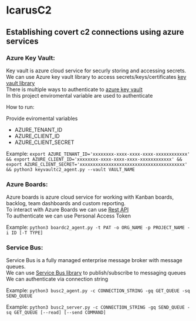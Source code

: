 # IcarusC2
## Establishing covert c2 connections using azure services

### Azure Key Vault:

Key vault is azure cloud service for securly storing and accessing secrets. <br>
We can use Azure key vault library to access secrets/keys/certificates [key vault library](https://learn.microsoft.com/en-us/python/api/overview/azure/key-vault?view=azure-python) <br>
There is multiple ways to authenticate to [azure key vault](https://learn.microsoft.com/en-us/python/api/overview/azure/identity-readme?view=azure-python) <br>
In this project enviromental variable are used to authenticate

How to run:

Provide eviromental variables
- AZURE_TENANT_ID
- AZURE_CLIENT_ID
- AZURE_CLIENT_SECRET

Example: `export AZURE_TENANT_ID='xxxxxxxx-xxxx-xxxx-xxxx-xxxxxxxxxxxx' && export AZURE_CLIENT_ID='xxxxxxxx-xxxx-xxxx-xxxx-xxxxxxxxxxxx' && export AZURE_CLIENT_SECRET='xxxxxxxxxxxxxxxxxxxxxxxxxxxxxxxxxxxxxxxx' && python3 keyvaultc2_agent.py --vault VAULT_NAME`

### Azure Boards:

Azure boards is azure cloud service for working with Kanban boards, backlog, team dashboards and custom reporting. <br>
To interact with Azure Boards we can use [Rest API](https://learn.microsoft.com/en-us/rest/api/azure/devops/work/?view=azure-devops-rest-7.1)
<br>
To authenticate we can use Personal Access Token

Example: `python3 boardc2_agent.py -t PAT -o ORG_NAME -p PROJECT_NAME -i ID [-T TYPE]`

### Service Bus:

Service Bus is a fully managed enterprise message broker with message queues. <br>
We can use [Service Bus library](https://learn.microsoft.com/en-us/python/api/overview/azure/service-bus?view=azure-python&preserve-view=true) to publish/subscribe to messaging queues <br>
We can authenticate via connection string

Example: `python3 busc2_agent.py -c CONNECTION_STRING -gq GET_QUEUE -sq SEND_QUEUE`

Example: `python3 busc2_server.py -c CONNECTION_STRING -gq SEND_QUEUE -sq GET_QUEUE [--read] [--send COMMAND]`
